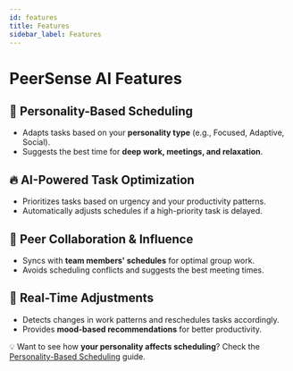 ```yaml
---
id: features
title: Features
sidebar_label: Features
---
```


# PeerSense AI Features  

## 🧠 **Personality-Based Scheduling**  
- Adapts tasks based on your **personality type** (e.g., Focused, Adaptive, Social).  
- Suggests the best time for **deep work, meetings, and relaxation**.  

## 🔥 **AI-Powered Task Optimization**  
- Prioritizes tasks based on urgency and your productivity patterns.  
- Automatically adjusts schedules if a high-priority task is delayed.  

## 🤝 **Peer Collaboration & Influence**  
- Syncs with **team members' schedules** for optimal group work.  
- Avoids scheduling conflicts and suggests the best meeting times.  

## 🔄 **Real-Time Adjustments**  
- Detects changes in work patterns and reschedules tasks accordingly.  
- Provides **mood-based recommendations** for better productivity.  

💡 Want to see how **your personality affects scheduling**? Check the [Personality-Based Scheduling](./personality-based-scheduling.md) guide.
